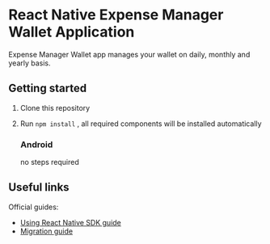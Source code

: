 # React Native Expense Manager Wallet Application
Expense Manager Wallet app manages your wallet on daily, monthly  and yearly basis.



## Getting started

1. Clone this repository
2. Run `npm install` , all required components will be installed automatically

   
    ### Android
    
    no steps required

## Useful links
Official guides:
- [Using React Native SDK guide](https://voximplant.com/blog/using-react-native-sdk)
- [Migration guide](https://voximplant.com/blog/migration-guide-for-react-native-sdk)
